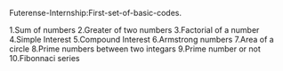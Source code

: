 Futerense-Internship:First-set-of-basic-codes.

1.Sum of numbers
2.Greater of two numbers
3.Factorial of a number
4.Simple Interest
5.Compound Interest
6.Armstrong numbers
7.Area of a circle
8.Prime numbers between two integars
9.Prime number or not
10.Fibonnaci series
